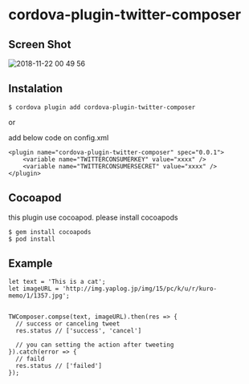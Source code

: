 # cordova-plugin-twitter-composer

## Screen Shot

![2018-11-22 00 49 56](https://user-images.githubusercontent.com/13277036/48852461-bf2afe80-edf0-11e8-9bed-ed28e91ee0d7.png)

## Instalation

```
$ cordova plugin add cordova-plugin-twitter-composer
```

or 

add below code on config.xml
```
<plugin name="cordova-plugin-twitter-composer" spec="0.0.1">
    <variable name="TWITTERCONSUMERKEY" value="xxxx" />
    <variable name="TWITTERCONSUMERSECRET" value="xxxx" />
</plugin>
```

## Cocoapod

this plugin use cocoapod. please install cocoapods

```
$ gem install cocoapods
$ pod install
```


## Example 

```
let text = 'This is a cat';
let imageURL = 'http://img.yaplog.jp/img/15/pc/k/u/r/kuro-memo/1/1357.jpg';


TWComposer.compse(text, imageURL).then(res => {
  // success or canceling tweet
  res.status // ['success', 'cancel']

  // you can setting the action after tweeting
}).catch(error => {
  // faild
  res.status // ['failed']
});
```